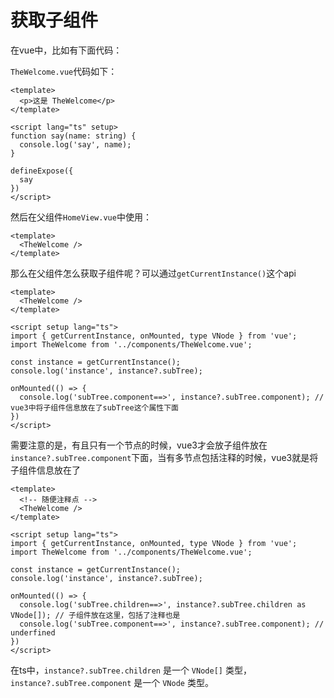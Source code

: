 # 获取子组件

在vue中，比如有下面代码：

`TheWelcome.vue`代码如下：

```vue
<template>
  <p>这是 TheWelcome</p>
</template>

<script lang="ts" setup>
function say(name: string) {
  console.log('say', name);
}

defineExpose({
  say
})
</script>
```

然后在父组件`HomeView.vue`中使用：

```vue
<template>
  <TheWelcome />
</template>
```

那么在父组件怎么获取子组件呢？可以通过`getCurrentInstance()`这个api

```vue
<template>
  <TheWelcome />
</template>

<script setup lang="ts">
import { getCurrentInstance, onMounted, type VNode } from 'vue';
import TheWelcome from '../components/TheWelcome.vue';

const instance = getCurrentInstance();
console.log('instance', instance?.subTree);

onMounted(() => {
  console.log('subTree.component==>', instance?.subTree.component); // vue3中将子组件信息放在了subTree这个属性下面
})
</script>
```

需要注意的是，有且只有一个节点的时候，vue3才会放子组件放在`instance?.subTree.component`下面，当有多节点包括注释的时候，vue3就是将子组件信息放在了

```vue
<template>
  <!-- 随便注释点 -->
  <TheWelcome />
</template>

<script setup lang="ts">
import { getCurrentInstance, onMounted, type VNode } from 'vue';
import TheWelcome from '../components/TheWelcome.vue';

const instance = getCurrentInstance();
console.log('instance', instance?.subTree);

onMounted(() => {
  console.log('subTree.children==>', instance?.subTree.children as VNode[]); // 子组件放在这里，包括了注释也是
  console.log('subTree.component==>', instance?.subTree.component); // underfined
})
</script>
```

在ts中，`instance?.subTree.children` 是一个 `VNode[]` 类型，`instance?.subTree.component` 是一个 `VNode` 类型。

